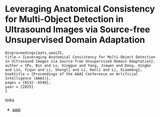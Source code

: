 # Leveraging Anatomical Consistency for Multi-Object Detection in Ultrasound Images via Source-free Unsupervised Domain Adaptation

```
@inproceedings{aats_aaai25,
title = {Leveraging Anatomical Consistency for Multi-Object Detection in Ultrasound Images via Source-free Unsupervised Domain Adaptation},
author = {Pu, Bin and Lv, Xingguo and Yang, Jiewen and Dong, Xingbo and Lin, Yiqun and Li, Shengli and Li, Kenli and Li, Xiaomeng},
booktitle = {Proceedings of the AAAI Conference on Artificial Intelligence (AAAI)},
pages = {6532--6540},
year = {2025}
}
```

links
- [aaai](https://ojs.aaai.org/index.php/AAAI/article/view/32700)
